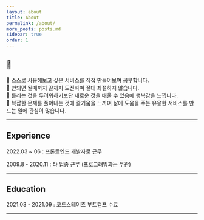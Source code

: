 ```yaml
---
layout: about
title: About
permalink: /about/
more_posts: posts.md
sidebar: true
order: 1
---
```


## 🦾

🪩 스스로 사용해보고 싶은 서비스를 직접 만들어보며 공부합니다.
<br/>
🪩 안되면 될때까지 끝까지 도전하며 절대 좌절하지 않습니다.
<br/>
🪩 틀리는 것을 두려워하기보단 새로운 것을 배울 수 있음에 행복감을 느낍니다.
<br/>
🪩 복잡한 문제를 풀어내는 것에 즐거움을 느끼며 삶에 도움을 주는 유용한 서비스를 만드는 일에 관심이 많습니다.

---

## Experience

2022.03 ~ 06 : 프론트엔드 개발자로 근무

2009.8 - 2020.11 : 타 업종 근무 (프로그래밍과는 무관)

---

## Education

2021.03 - 2021.09 : 코드스테이츠 부트캠프 수료

---
